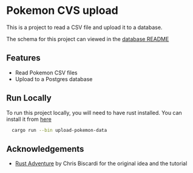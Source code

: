 # Pokemon CVS upload

This is a project to read a CSV file and upload it to a database.

The schema for this project can viewed in the [database README](./db/README.md)

## Features

- Read Pokemon CSV files
- Upload to a Postgres database

## Run Locally

To run this project locally, you will need to have rust installed. You can install it from [here](https://www.rust-lang.org/tools/install)


```bash
  cargo run --bin upload-pokemon-data
```

## Acknowledgements

 - [Rust Adventure](https://www.rustadventure.dev) by Chris Biscardi for the original idea and the tutorial
